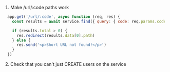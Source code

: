 1. Make /url/:code paths work

```js
  app.get('/url/:code', async function (req, res) {
    const results = await service.find({ query: { code: req.params.code } })

    if (results.total > 0) {
      res.redirect(results.data[0].path)
    } else {
      res.send('<p>Short URL not found!</p>')
    }
  })
```

2. Check that you can't just CREATE users on the service

